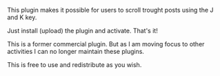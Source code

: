 This plugin makes it possible for users to scroll trought posts using the J and K key.

Just install (upload) the plugin and activate. That's it!

This is a former commercial plugin. But as I am moving focus to other activities I can no longer maintain these plugins.

This is free to use and redistribute as you wish.
